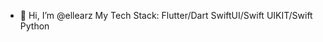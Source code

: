 - 👋 Hi, I’m @ellearz
  My Tech Stack:
  Flutter/Dart
  SwiftUI/Swift
  UIKIT/Swift
  Python

<!---
ellearz/ellearz is a ✨ special ✨ repository because its `README.md` (this file) appears on your GitHub profile.
You can click the Preview link to take a look at your changes.
--->
